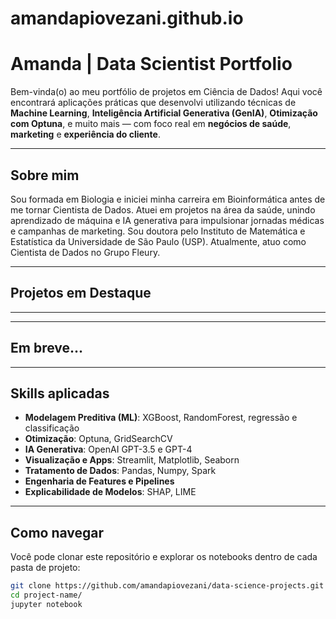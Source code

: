 # amandapiovezani.github.io

# Amanda | Data Scientist Portfolio

Bem-vinda(o) ao meu portfólio de projetos em Ciência de Dados! Aqui você encontrará aplicações práticas que desenvolvi utilizando técnicas de **Machine Learning**, **Inteligência Artificial Generativa (GenIA)**, **Otimização com Optuna**, e muito mais — com foco real em **negócios de saúde**, **marketing** e **experiência do cliente**.

---

## Sobre mim

Sou formada em Biologia e iniciei minha carreira em Bioinformática antes de me tornar Cientista de Dados. Atuei em projetos na área da saúde, unindo aprendizado de máquina e IA generativa para impulsionar jornadas médicas e campanhas de marketing. Sou doutora pelo Instituto de Matemática e Estatística da Universidade de São Paulo (USP). Atualmente, atuo como Cientista de Dados no Grupo Fleury.

---

## Projetos em Destaque
<!-- 
### 1. [GenAI para Campanhas Médicas](./genai-medical-campaigns)
> **Tipo:** GenAI + NLP  
> **Descrição:** Geração automática de conteúdo para campanhas de marketing com base em jornada médica.  
> **Stack:** OpenAI, Streamlit, Pandas

[Ver projeto](./genai-medical-campaigns) -->

---

<!-- ### 2. [Previsão de Volume de Exames com XGBoost + Optuna](./xgboost-volume-prediction)
> **Tipo:** Previsão de séries temporais + ML supervisionado  
> **Descrição:** Previsão de demanda para exames clínicos com explicabilidade e afinação de hiperparâmetros.  
> **Stack:** XGBoost, Optuna, SHAP, Scikit-learn

[Ver projeto](./xgboost-volume-prediction) -->

---

## Em breve...
<!-- 
### 3. Agrupamento de Perfis Médicos com K-Means  
> Clustering de perfis para campanhas segmentadas

### 4. Classificação de Laudos com LLMs + Fine-Tuning  
> Classificação automática de textos médicos com modelos ajustados -->

---

## Skills aplicadas

- **Modelagem Preditiva (ML)**: XGBoost, RandomForest, regressão e classificação
- **Otimização**: Optuna, GridSearchCV
- **IA Generativa**: OpenAI GPT-3.5 e GPT-4
- **Visualização e Apps**: Streamlit, Matplotlib, Seaborn
- **Tratamento de Dados**: Pandas, Numpy, Spark
- **Engenharia de Features e Pipelines**
- **Explicabilidade de Modelos**: SHAP, LIME

---

## Como navegar

Você pode clonar este repositório e explorar os notebooks dentro de cada pasta de projeto:

```bash
git clone https://github.com/amandapiovezani/data-science-projects.git
cd project-name/
jupyter notebook
